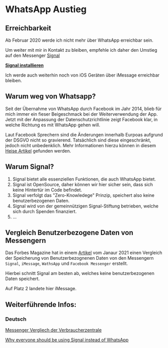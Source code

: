 # WhatsApp Austieg 

## Erreichbarkeit

Ab Februar 2020 werde ich nicht mehr über WhatsApp erreichbar sein. 

Um weiter mit mir in Kontakt zu bleiben, empfehle ich daher den Umstieg auf den Messenger [Signal](https://signal.org)

**[Signal installieren](https://signal.org/install/)**

Ich werde auch weiterhin noch von iOS Geräten über iMessage erreichbar bleiben.


## Warum weg von Whatsapp?

Seit der Übernahme von WhatsApp durch Facebook im Jahr 2014, blieb für mich immer ein fieser Beigeschmack bei der Weiterverwendung der App.
Jetzt mit der Anpassung der Datenschutzrichtlinie zeigt Facebook klar, in welche Richtung es mit WhatsApp gehen will.

Laut Facebook Sprechern sind die Änderungen innerhalb Eurpoas aufgrund der DSGVO nicht so gravierend. Tatsächlich sind diese eingeschränkt, jedoch nicht unbedenklich. Mehr Informationen hierzu können in diesem [Heise Artikel](https://www.heise.de/news/Welche-Daten-fuer-Facebook-Verwirrung-bei-WhatsApps-neuer-Datenschutzerklaerung-5018361.html) gefunden werden. 

## Warum Signal?

1. Signal bietet alle essenziellen Funktionen, die auch WhatsApp bietet.
2. Signal ist OpenSource, daher können wir hier sicher sein, dass sich keine Hintertür im Code befindet.
3. Signal verfolgt das "Zero-Knowledege" Prinzip, speichert also keine benutzerbezogenen Daten.
4. Signal wird von der gemeinnützigen Signal-Stiftung betrieben, welche sich durch Spenden finanziert.
5. ...

## Vergleich Benutzerbezogene Daten von Messengern

Das Forbes Magazine hat in einem [Artikel](https://www.forbes.com/sites/zakdoffman/2021/01/03/whatsapp-beaten-by-apples-new-imessage-update-for-iphone-users/?sh=77c0f9403623) vom Janaur 2021 einen Vergleich der Speicherung von Benutzerbezognenen Daten von den Messengern `Signal`, `iMessage`, `WathsApp` und `Facebook Messenger` erstellt.

Hierbei schnitt Signal am besten ab, welches keine benutzerbezogenen Daten speichert.

Auf Platz 2 landete hier iMessage.

## Weiterführende Infos:

### Deutsch

[Messenger Vergliech der Verbraucherzentrale](https://www.verbraucherzentrale.de/wissen/digitale-welt/datenschutz/whatsappalternativen-messenger-im-ueberblick-13055)

[Why everyone should be using Signal instead of WhatsApp](https://www.wired.co.uk/article/signal-vs-whatsapp)


